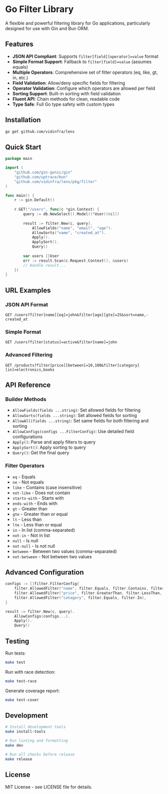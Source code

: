 # Go Filter Library

A flexible and powerful filtering library for Go applications, particularly designed for use with Gin and Bun ORM.

## Features

- **JSON API Compliant**: Supports `filter[field][operator]=value` format
- **Simple Format Support**: Fallback to `filter[field]=value` (assumes equals)
- **Multiple Operators**: Comprehensive set of filter operators (eq, like, gt, in, etc.)
- **Field Validation**: Allow/deny specific fields for filtering
- **Operator Validation**: Configure which operators are allowed per field
- **Sorting Support**: Built-in sorting with field validation
- **Fluent API**: Chain methods for clean, readable code
- **Type Safe**: Full Go type safety with custom types

## Installation

```bash
go get github.com/vidinfra/lens
```

## Quick Start

```go
package main

import (
    "github.com/gin-gonic/gin"
    "github.com/uptrace/bun"
    "github.com/vidinfra/lens/pkg/filter"
)

func main() {
    r := gin.Default()
    
    r.GET("/users", func(c *gin.Context) {
        query := db.NewSelect().Model((*User)(nil))
        
        result := filter.New(c, query).
            AllowFields("name", "email", "age").
            AllowSorts("name", "created_at").
            Apply().
            ApplySort().
            Query()
            
        var users []User
        err := result.Scan(c.Request.Context(), &users)
        // Handle result...
    })
}
```

## URL Examples

### JSON API Format
```
GET /users?filter[name][eq]=john&filter[age][gte]=25&sort=name,-created_at
```

### Simple Format
```
GET /users?filter[status]=active&filter[name]=john
```

### Advanced Filtering
```
GET /products?filter[price][between]=10,100&filter[category][in]=electronics,books
```

## API Reference

### Builder Methods

- `AllowFields(fields ...string)`: Set allowed fields for filtering
- `AllowSorts(fields ...string)`: Set allowed fields for sorting  
- `AllowAll(fields ...string)`: Set same fields for both filtering and sorting
- `AllowConfigs(configs ...FilterConfig)`: Use detailed field configurations
- `Apply()`: Parse and apply filters to query
- `ApplySort()`: Apply sorting to query
- `Query()`: Get the final query

### Filter Operators

- `eq` - Equals
- `ne` - Not equals  
- `like` - Contains (case insensitive)
- `not-like` - Does not contain
- `starts-with` - Starts with
- `ends-with` - Ends with
- `gt` - Greater than
- `gte` - Greater than or equal
- `lt` - Less than
- `lte` - Less than or equal
- `in` - In list (comma-separated)
- `not-in` - Not in list
- `null` - Is null
- `not-null` - Is not null
- `between` - Between two values (comma-separated)
- `not-between` - Not between two values

## Advanced Configuration

```go
configs := []filter.FilterConfig{
    filter.AllowedFilter("name", filter.Equals, filter.Contains, filter.StartsWith),
    filter.AllowedFilter("price", filter.GreaterThan, filter.LessThan, filter.Between),
    filter.AllowedFilter("category", filter.Equals, filter.In),
}

result := filter.New(c, query).
    AllowConfigs(configs...).
    Apply().
    Query()
```

## Testing

Run tests:
```bash
make test
```

Run with race detection:
```bash
make test-race  
```

Generate coverage report:
```bash
make test-cover
```

## Development

```bash
# Install development tools
make install-tools

# Run linting and formatting
make dev

# Run all checks before release
make release
```

## License

MIT License - see LICENSE file for details.